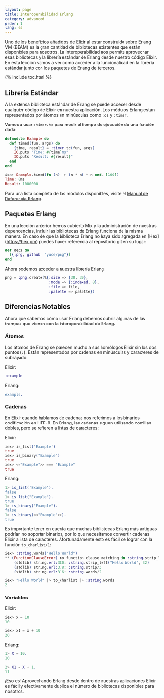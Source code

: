 ```yaml
---
layout: page
title: Interoperabilidad Erlang
category: advanced
order: 1
lang: es
---
```


Uno de los beneficios añadidos de Elixir al estar construido sobre Erlang VM (BEAM) es la gran cantidad de bibliotecas existentes que están disponibles para nosotros. La interoperabilidad nos permite aprovechar esas bibliotecas y la librería estándar de Erlang desde nuestro código Elixir. En esta lección vamos a ver como acceder a la funcionalidad en la librería estándar junto con los paquetes de Erlang de terceros.

{% include toc.html %}

## Librería Estándar

A la extensa biblioteca estándar de Erlang se puede acceder desde cualquier código de Elixir en nuestra aplicación. Los módulos Erlang están representados por átomos en minúsculas como `:os` y `:timer`.

Vamos a usar `:timer.tc` para medir el tiempo de ejecución de una función dada:

```elixir
defmodule Example do
  def timed(fun, args) do
    {time, result} = :timer.tc(fun, args)
    IO.puts "Time: #{time}ms"
    IO.puts "Result: #{result}"
  end
end

iex> Example.timed(fn (n) -> (n * n) * n end, [100])
Time: 8ms
Result: 1000000
```

Para una lista completa de los módulos disponibles, visite el [Manual de Referencia Erlang](http://erlang.org/doc/apps/stdlib/).

## Paquetes Erlang

En una lección anterior hemos cubierto Mix y la administración de nuestras dependencias, incluir las bibliotecas de Erlang funciona de la misma manera. En caso de que la biblioteca Erlang no haya sido agregada en [Hex] (https://hex.pm) puedes hacer referencia al repositorio git en su lugar:

```elixir
def deps do
  [{:png, github: "yuce/png"}]
end
```

Ahora podemos acceder a nuestra librería Erlang

```elixir
png = :png.create(%{:size => {30, 30},
                    :mode => {:indexed, 8},
                    :file => file,
                    :palette => palette})
```

## Diferencias Notables

Ahora que sabemos cómo usar Erlang debemos cubrir algunas de las trampas que vienen con la interoperabilidad de Erlang.

### Átomos

Los átomos de Erlang se parecen mucho a sus homólogos Elixir sin los dos puntos (`:`). Están representados por cadenas en minúsculas y caracteres de subrayado:

Elixir:

```elixir
:example
```

Erlang:

```erlang
example.
```

### Cadenas

En Elixir cuando hablamos de cadenas nos referimos a los binarios codificación en UTF-8. En Erlang, las cadenas siguen utilizando comillas dobles, pero se refieren a listas de caracteres:

Elixir:

```elixir
iex> is_list('Example')
true
iex> is_binary("Example")
true
iex> <<"Example">> === "Example"
true
```

Erlang:

```erlang
1> is_list('Example').
false
1> is_list("Example").
true
1> is_binary("Example").
false
1> is_binary(<<"Example">>).
true
```

Es importante tener en cuenta que muchas bibliotecas Erlang más antiguas podrían no soportar binarios, por lo que necesitamos convertir cadenas Elixir a lista de caracteres. Afortunadamente esto es fácil de lograr con la función `to_charlist/1`:

```elixir
iex> :string.words("Hello World")
** (FunctionClauseError) no function clause matching in :string.strip_left/2
    (stdlib) string.erl:380: :string.strip_left("Hello World", 32)
    (stdlib) string.erl:378: :string.strip/3
    (stdlib) string.erl:316: :string.words/2

iex> "Hello World" |> to_charlist |> :string.words
2
```

### Variables

Elixir:

```elixir
iex> x = 10
10

iex> x1 = x + 10
20
```

Erlang:

```erlang
1> X = 10.
10

2> X1 = X + 1.
11
```

¡Eso es! Aprovechando Erlang desde dentro de nuestras aplicaciones Elixir es fácil y efectivamente duplica el número de bibliotecas disponibles para nosotros.
